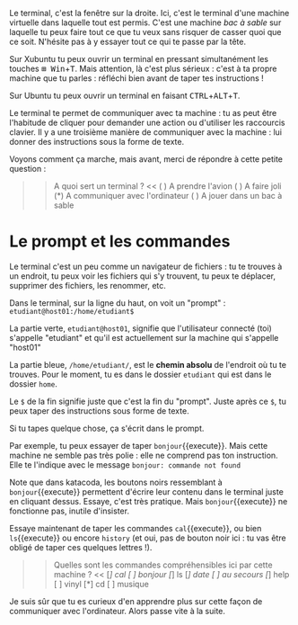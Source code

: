 
Le terminal, c'est la fenêtre sur la droite. Ici, c'est le terminal d'une machine virtuelle dans laquelle tout est permis. C'est une machine *bac à sable* sur laquelle tu peux faire tout ce que tu veux sans risquer de casser quoi que ce soit. N'hésite pas à y essayer tout ce qui te passe par la tête.

Sur Xubuntu tu peux ouvrir un terminal en pressant simultanément les touches <kbd>⊞ Win</kbd>+<kbd>T</kbd>. Mais attention, là c'est plus sérieux : c'est à ta propre machine que tu parles : réfléchi bien avant de taper tes instructions !

Sur Ubuntu tu peux ouvrir un terminal en faisant <kbd>CTRL</kbd>+<kbd>ALT</kbd>+<kbd>T</kbd>. 

Le terminal te permet de communiquer avec ta machine : tu as peut être l'habitude de cliquer pour demander une action ou d'utiliser les raccourcis clavier. Il y a une troisième manière de communiquer avec la machine : lui donner des instructions sous la forme de texte.

Voyons comment ça marche, mais avant, merci de répondre à cette petite question :

>> A quoi sert un terminal ?  <<
( ) A prendre l'avion
( ) A faire joli
(*) A communiquer avec l'ordinateur
( ) A jouer dans un bac à sable


# Le prompt et les commandes

Le terminal c'est un peu comme un navigateur de fichiers : tu te trouves à un endroit, tu peux voir les fichiers qui s'y trouvent, tu peux te déplacer, supprimer des fichiers, les renommer, etc.

Dans le terminal, sur la ligne du haut, on voit un "prompt" :
`etudiant@host01:/home/etudiant$`

La partie verte, `etudiant@host01`, signifie que l'utilisateur connecté (toi) s'appelle "etudiant" et qu'il est actuellement sur la machine qui s'appelle "host01"

La partie bleue, `/home/etudiant/`, est le **chemin absolu** de l'endroit où tu te trouves. Pour le moment, tu es dans le dossier `etudiant` qui est dans le dossier `home`.

Le `$` de la fin signifie juste que c'est la fin du "prompt". Juste après ce `$`, tu peux taper des instructions sous forme de texte.

Si tu tapes quelque chose, ça s'écrit dans le prompt.

Par exemple, tu peux essayer de taper `bonjour`{{execute}}. Mais cette machine ne semble pas très polie : elle ne comprend pas ton instruction. Elle te l'indique avec le message
`bonjour: commande not found`

Note que dans katacoda, les boutons noirs ressemblant à `bonjour`{{execute}} permettent d'écrire leur contenu dans le terminal juste en cliquant dessus. Essaye, c'est très pratique.
Mais `bonjour`{{execute}} ne fonctionne pas, inutile d'insister.

Essaye maintenant de taper les commandes `cal`{{execute}}, ou bien `ls`{{execute}} ou encore `history` (et oui, pas de bouton noir ici : tu vas être obligé de taper ces quelques lettres !).

>> Quelles sont les commandes compréhensibles ici par cette machine ? <<
[*] cal
[ ] bonjour
[*] ls
[*] date
[ ] au secours
[*] help
[ ] vinyl
[*] cd
[ ] musique


Je suis sûr que tu es curieux d'en apprendre plus sur cette façon de communiquer avec l'ordinateur. Alors passe vite à la suite.
